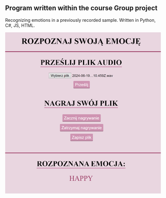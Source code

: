 ## Program written within the course **Group project**
Recognizing emotions in a previously recorded sample. Written in Python, C#, JS, HTML.

![Screenshot of a website](https://github.com/perigrins/emotions_recognition_final/blob/master/site.png)
